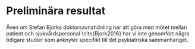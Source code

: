# Preliminära resultat

Även om Stefan Björks doktorsavnahdnling har att göra med mötet mellan patient och sjukvårdspersonal \cite{Bjork2016} har vi inte genomfört några tidigare studier som anknyter specifikt till det psykiatriska sammanhanget.
